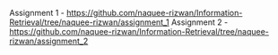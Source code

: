 Assignment 1 - https://github.com/naquee-rizwan/Information-Retrieval/tree/naquee-rizwan/assignment_1
Assignment 2 - https://github.com/naquee-rizwan/Information-Retrieval/tree/naquee-rizwan/assignment_2
